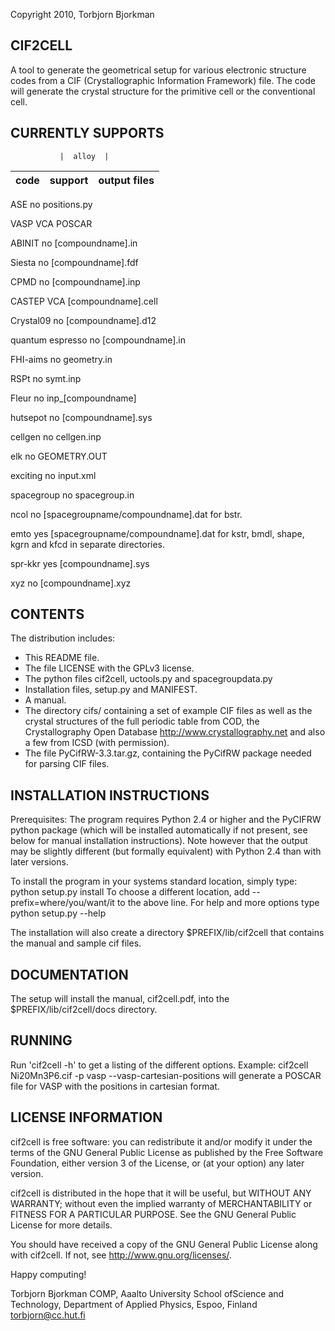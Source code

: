 Copyright 2010, Torbjorn Bjorkman

## CIF2CELL

A tool to generate the geometrical setup for various electronic 
structure codes from a CIF (Crystallographic Information 
Framework) file. The code will generate the crystal structure for 
the primitive cell or the conventional cell.

## CURRENTLY SUPPORTS

               |  alloy  |
code           | support |   output files
---------------|---------|-----------------------------------
ASE                no      positions.py

VASP              VCA      POSCAR

ABINIT             no      [compoundname].in

Siesta             no      [compoundname].fdf

CPMD               no      [compoundname].inp

CASTEP            VCA      [compoundname].cell

Crystal09          no      [compoundname].d12

quantum espresso   no      [compoundname].in

FHI-aims           no      geometry.in

RSPt               no      symt.inp

Fleur              no      inp_[compoundname]

hutsepot           no      [compoundname].sys

cellgen            no      cellgen.inp

elk                no      GEOMETRY.OUT

exciting           no      input.xml

spacegroup         no      spacegroup.in

ncol               no      [spacegroupname/compoundname].dat 
                           for bstr.

emto               yes     [spacegroupname/compoundname].dat 
                           for kstr, bmdl, shape, kgrn and kfcd
                           in separate directories.

spr-kkr            yes     [compoundname].sys

xyz                no      [compoundname].xyz

## CONTENTS
The distribution includes:
* This README file.
* The file LICENSE with the GPLv3 license.
* The python files cif2cell, uctools.py and spacegroupdata.py
* Installation files, setup.py and MANIFEST.
* A manual.
* The directory cifs/ containing a set of example CIF files 
  as well as the crystal structures of the full periodic table 
  from COD, the Crystallography Open Database <http://www.crystallography.net>
  and also a few from ICSD (with permission).
* The file PyCifRW-3.3.tar.gz, containing the PyCifRW package needed for
  parsing CIF files.


## INSTALLATION INSTRUCTIONS

Prerequisites: The program requires Python 2.4 or higher and the
               PyCIFRW python package (which will be installed 
               automatically if not present, see below for manual 
   	       installation instructions). Note however that the output
               may be slightly different (but formally equivalent) 
	       with Python 2.4 than with later versions.

To install the program in your systems standard location, simply type:
python setup.py install 
To choose a different location, add 
--prefix=where/you/want/it 
to the above line. For help and more options type
python setup.py --help

The installation will also create a directory $PREFIX/lib/cif2cell
that contains the manual and sample cif files.


## DOCUMENTATION

The setup will install the manual, cif2cell.pdf, into the 
$PREFIX/lib/cif2cell/docs directory. 


## RUNNING

Run 'cif2cell -h' to get a listing of the different options.
Example:
cif2cell Ni20Mn3P6.cif -p vasp --vasp-cartesian-positions
will generate a POSCAR file for VASP with the positions in cartesian format.


## LICENSE INFORMATION

cif2cell is free software: you can redistribute it and/or modify
it under the terms of the GNU General Public License as published by
the Free Software Foundation, either version 3 of the License, or
(at your option) any later version.

cif2cell is distributed in the hope that it will be useful,
but WITHOUT ANY WARRANTY; without even the implied warranty of
MERCHANTABILITY or FITNESS FOR A PARTICULAR PURPOSE.  See the
GNU General Public License for more details.

You should have received a copy of the GNU General Public License
along with cif2cell.  If not, see <http://www.gnu.org/licenses/>.



Happy computing!

Torbjorn Bjorkman
COMP, Aaalto University School ofScience and Technology, 
Department of Applied Physics, 
Espoo, Finland
torbjorn@cc.hut.fi

